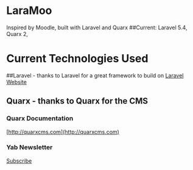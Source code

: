 # LaraMoo
Inspired by Moodle, built with Laravel and Quarx
##Current: Laravel 5.4, Quarx 2, 

# Current Technologies Used
##Laravel - thanks to Laravel for a great framework to build on
[Laravel Website](http://laravel.com)


## Quarx - thanks to Quarx for the CMS 
### Quarx Documentation
[http://quarxcms.com](http://quarxcms.com)

### Yab Newsletter
[Subscribe](http://eepurl.com/ck7dSv)
